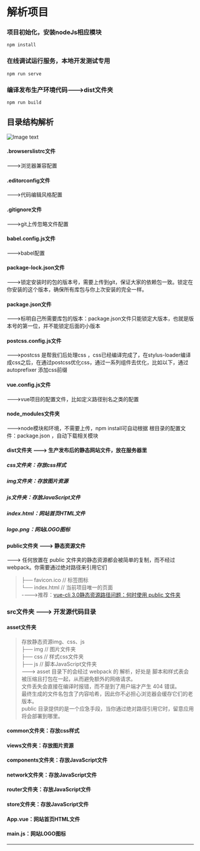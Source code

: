 # 解析项目

### 项目初始化，安装nodeJs相应模块
```
npm install
```

### 在线调试运行服务，本地开发测试专用
```
npm run serve
```

### 编译发布生产环境代码--->dist文件夹
```
npm run build
```

## 目录结构解析
![Image text](https://img-blog.csdnimg.cn/201911110928223.png?x-oss-process=image/watermark,type_ZmFuZ3poZW5naGVpdGk,shadow_10,text_aHR0cHM6Ly9ibG9nLmNzZG4ubmV0L3FhcHBsZWg=,size_16,color_FFFFFF,t_70)
#### .browserslistrc文件
--->浏览器兼容配置

#### .editorconfig文件
--->代码编辑风格配置

#### .gitignore文件
--->git上传忽略文件配置

#### babel.config.js文件
--->babel配置

#### package-lock.json文件
--->锁定安装时的包的版本号，需要上传到git，保证大家的依赖包一致。锁定在你安装的这个版本，确保所有库包与你上次安装的完全一样。

#### package.json文件
--->标明自己所需要库包的版本：package.json文件只能锁定大版本，也就是版本号的第一位，并不能锁定后面的小版本

#### postcss.config.js文件
--->postcss 是帮我们后处理css ，css已经编译完成了，在stylus-loader编译成css之后，在通过postcss优化css，通过一系列组件去优化，比如以下，通过autoprefixer 添加css前缀

#### vue.config.js文件
--->vue项目的配置文件，比如定义路径别名之类的配置

#### node_modules文件夹
--->node模块和环境，不需要上传，npm install可自动根据 根目录的配置文件：package.json ，自动下载相关模块

#### dist文件夹 ---> 生产发布后的静态网站文件，放在服务器里
##### css文件夹：存放css样式
##### img文件夹：存放图片资源
##### js文件夹：存放JavaScript文件
##### index.html：网站首页HTML文件
##### logo.png：网站LOGO图标

#### public文件夹 ---> 静态资源文件
---> 任何放置在 public 文件夹的静态资源都会被简单的复制，而不经过 webpack。你需要通过绝对路径来引用它们     
>├── favicon.ico    // 标签图标  
 └── index.html     // 当前项目唯一的页面  
---->推荐：[vue-cli 3.0静态资源路径问题：何时使用 public 文件夹](https://blog.csdn.net/qappleh/article/details/103005111?utm_medium=distribute.pc_relevant.none-task-blog-BlogCommendFromBaidu-3&depth_1-utm_source=distribute.pc_relevant.none-task-blog-BlogCommendFromBaidu-3)
 

### src文件夹 ---> 开发源代码目录
#### asset文件夹
>  存放静态资源img、css、js  
   ├── img     // 图片文件夹  
   ├── css          // 样式css文件夹  
   ├── js          // 脚本JavaScript文件夹  
---> asset 目录下的会经过 webpack 的 解析，好处是
> 脚本和样式表会被压缩且打包在一起，从而避免额外的网络请求。     
> 文件丢失会直接在编译时报错，而不是到了用户端才产生 404 错误。    
> 最终生成的文件名包含了内容哈希，因此你不必担心浏览器会缓存它们的老版本。    
> public 目录提供的是一个应急手段，当你通过绝对路径引用它时，留意应用将会部署到哪里。   
#### common文件夹：存放css样式
#### views文件夹：存放图片资源
#### components文件夹：存放JavaScript文件
#### network文件夹：存放JavaScript文件
#### router文件夹：存放JavaScript文件
#### store文件夹：存放JavaScript文件
#### App.vue：网站首页HTML文件
#### main.js：网站LOGO图标
-----------------
